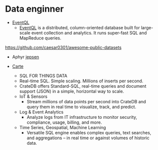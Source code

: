 # Data enginner



* [EventQL](https://github.com/eventql/eventql)
  * [EventQL](http://eventql.io/) is a distributed, column-oriented database built for large-scale event collection and analytics. It runs super-fast SQL and MapReduce queries.


https://github.com/caesar0301/awesome-public-datasets


* Aphyr [jepsen](https://aphyr.com/tags/jepsen)

* [Carte](https://crate.io/)
  * SQL FOR THINGS DATA
  * Real-time SQL. Simple scaling. Millions of inserts per second.
  * CrateDB offers Standard-SQL, real-time queries and document support (JSON) in a simple, horizontal way to scale.
  * IoT & Sensors
    * Stream millions of data points per second into CrateDB and query them in real time to visualize, track, and predict.
  * Log & Event Analytics
    * Analyze logs from IT infrastructure to monitor security, compliance, usage, billing, and more.
  * Time Series, Geospatial, Machine Learning
    * Versatile SQL engine enables complex queries, text searches, and aggregations – in real time or against volumes of historic data.
